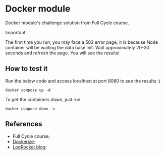 # Docker module
Docker module's challenge solution from Full Cycle course.  
  
> [!IMPORTANT]  
> The first time you run, you may face a 502 error page, it is because Node container will be waiting the
data base init. Wait approximately 20-30 seconds and refresh the page. You will see the results!  
  
## How to test it
Run the below code and access localhost at port 8080 to see the results :)
```shell
docker compose up -d
```
  
To get the containers down, just run:
```shell
docker compose down -v
```
## References
- Full Cycle course;
- [Dockerize](https://github.com/jwilder/dockerize);
- [LogRocket blog](https://blog.logrocket.com/how-to-run-node-js-server-nginx/);
